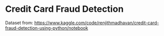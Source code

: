 # Credit Card Fraud Detection
Dataset from: https://www.kaggle.com/code/renjithmadhavan/credit-card-fraud-detection-using-python/notebook
